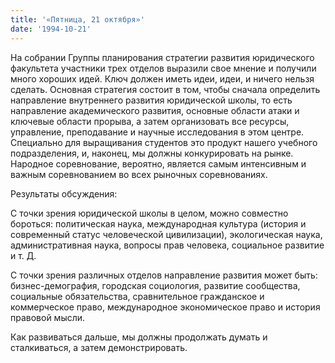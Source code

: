 ```yaml
---
title: '«Пятница, 21 октября»'
date: '1994-10-21'
---
```


На собрании Группы планирования стратегии развития юридического факультета участники трех отделов выразили свое мнение и получили много хороших идей. Ключ должен иметь идеи, идеи, и ничего нельзя сделать. Основная стратегия состоит в том, чтобы сначала определить направление внутреннего развития юридической школы, то есть направление академического развития, основные области атаки и ключевые области прорыва, а затем организовать все ресурсы, управление, преподавание и научные исследования в этом центре. Специально для выращивания студентов это продукт нашего учебного подразделения, и, наконец, мы должны конкурировать на рынке. Народное соревнование, вероятно, является самым интенсивным и важным соревнованием во всех рыночных соревнованиях.

Результаты обсуждения:

С точки зрения юридической школы в целом, можно совместно бороться: политическая наука, международная культура (история и современный статус человеческой цивилизации), экологическая наука, административная наука, вопросы прав человека, социальное развитие и т. Д.

С точки зрения различных отделов направление развития может быть: бизнес-демография, городская социология, развитие сообщества, социальные обязательства, сравнительное гражданское и коммерческое право, международное экономическое право и история правовой мысли.

Как развиваться дальше, мы должны продолжать думать и сталкиваться, а затем демонстрировать.

